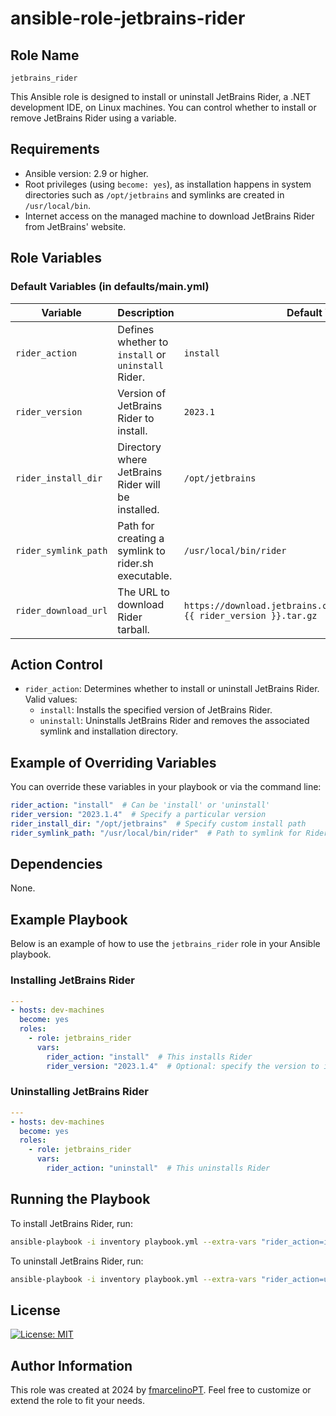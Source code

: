 # ansible-role-jetbrains-rider

## Role Name

`jetbrains_rider`

This Ansible role is designed to install or uninstall JetBrains Rider, a .NET development IDE, on Linux machines. You can control whether to install or remove JetBrains Rider using a variable.

## Requirements

- Ansible version: 2.9 or higher.
- Root privileges (using `become: yes`), as installation happens in system directories such as `/opt/jetbrains` and symlinks are created in `/usr/local/bin`.
- Internet access on the managed machine to download JetBrains Rider from JetBrains' website.

## Role Variables

### Default Variables (in defaults/main.yml)

|       Variable       |                     Description                     | Default Value                                                                     |
| -------------------- | --------------------------------------------------- | --------------------------------------------------------------------------------- |
| `rider_action`       | Defines whether to `install` or `uninstall` Rider.  | `install`                                                                          |
| `rider_version`      | Version of JetBrains Rider to install.              | `2023.1`                                                                          |
| `rider_install_dir`  | Directory where JetBrains Rider will be installed.  | `/opt/jetbrains`                                                                  |
| `rider_symlink_path` | Path for creating a symlink to rider.sh executable. | `/usr/local/bin/rider`                                                            |
| `rider_download_url` | The URL to download Rider tarball.                  | `https://download.jetbrains.com/rider/JetBrains.Rider-{{ rider_version }}.tar.gz` |

## Action Control

- `rider_action`: Determines whether to install or uninstall JetBrains Rider. Valid values:
  - `install`: Installs the specified version of JetBrains Rider.
  - `uninstall`: Uninstalls JetBrains Rider and removes the associated symlink and installation directory.

## Example of Overriding Variables

You can override these variables in your playbook or via the command line:

```yaml
rider_action: "install"  # Can be 'install' or 'uninstall'
rider_version: "2023.1.4"  # Specify a particular version
rider_install_dir: "/opt/jetbrains"  # Specify custom install path
rider_symlink_path: "/usr/local/bin/rider"  # Path to symlink for Rider
```

## Dependencies

None.

## Example Playbook

Below is an example of how to use the `jetbrains_rider` role in your Ansible playbook.

### Installing JetBrains Rider

```yaml
---
- hosts: dev-machines
  become: yes
  roles:
    - role: jetbrains_rider
      vars:
        rider_action: "install"  # This installs Rider
        rider_version: "2023.1.4"  # Optional: specify the version to install
```

### Uninstalling JetBrains Rider

```yaml
---
- hosts: dev-machines
  become: yes
  roles:
    - role: jetbrains_rider
      vars:
        rider_action: "uninstall"  # This uninstalls Rider
```

## Running the Playbook

To install JetBrains Rider, run:

```bash
ansible-playbook -i inventory playbook.yml --extra-vars "rider_action=install"
```

To uninstall JetBrains Rider, run:

```bash
ansible-playbook -i inventory playbook.yml --extra-vars "rider_action=uninstall"
```

## License

[![License: MIT](https://img.shields.io/badge/License-MIT-yellow.svg)](https://opensource.org/licenses/MIT)

## Author Information

This role was created at 2024 by [fmarcelinoPT](https://github.com/fmarcelinoPT). Feel free to customize or extend the role to fit your needs.
